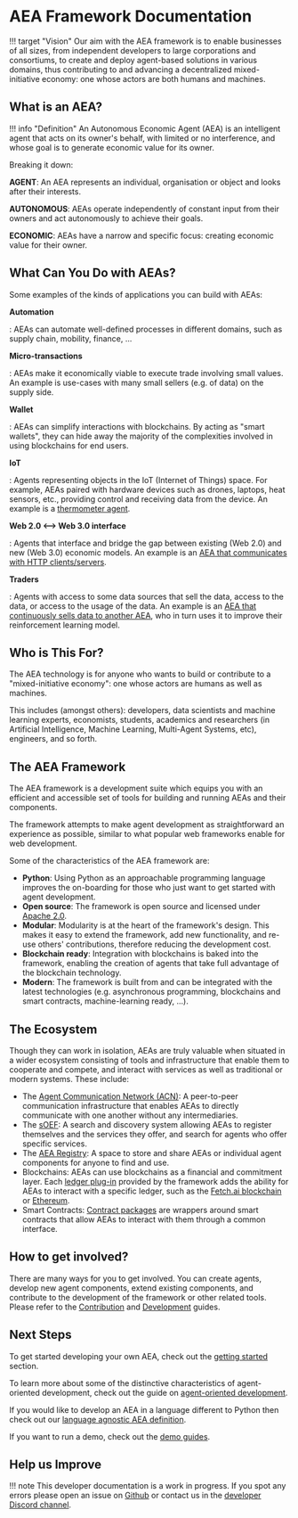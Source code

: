 # AEA Framework Documentation

!!! target "Vision"
    Our aim with the AEA framework is to enable businesses of all sizes, from independent developers to large corporations and consortiums, to create and deploy agent-based solutions in various domains, thus contributing to and advancing a decentralized mixed-initiative economy: one whose actors are both humans and machines.

## What is an AEA?

!!! info "Definition"
    An Autonomous Economic Agent (AEA) is an intelligent agent that acts on its owner's behalf, with limited or no interference, and whose goal is to generate economic value for its owner.

Breaking it down:

**AGENT**: An AEA represents an individual, organisation or object and looks after their interests.

**AUTONOMOUS**: AEAs operate independently of constant input from their owners and act autonomously to achieve their goals.

**ECONOMIC**: AEAs have a narrow and specific focus: creating economic value for their owner.

## What Can You Do with AEAs?

[//]: # (AEAs have the potential of being the next "apps", by enabling p2p. Most importantly,   )

Some examples of the kinds of applications you can build with AEAs:

**Automation**

:   AEAs can automate well-defined processes in different domains, such as supply chain, mobility, finance, ...

**Micro-transactions**

:   AEAs make it economically viable to execute trade involving small values. An example is use-cases with many small sellers (e.g. of data) on the supply side.

**Wallet**

:   AEAs can simplify interactions with blockchains. By acting as "smart wallets", they can hide away the majority of the complexities involved in using blockchains for end users.

**IoT**

:   Agents representing objects in the IoT (Internet of Things) space. For example, AEAs paired with hardware devices such as drones, laptops, heat sensors, etc., providing control and receiving data from the device. An example is a <a href="thermometer-skills">thermometer agent</a>.

**Web 2.0 <--> Web 3.0 interface**

:   Agents that interface and bridge the gap between existing (Web 2.0) and new (Web 3.0) economic models. An example is an <a href="http-connection-and-skill"> AEA that communicates with HTTP clients/servers</a>.

**Traders**

:   Agents with access to some data sources that sell the data, access to the data, or access to the usage of the data. An example is an <a href="ml-skills">AEA that continuously sells data to another AEA</a>, who in turn uses it to improve their reinforcement learning model.

## Who is This For?

The AEA technology is for anyone who wants to build or contribute to a "mixed-initiative economy": one whose actors are humans as well as machines. 

This includes (amongst others): developers, data scientists and machine learning experts, economists, students, academics and researchers (in Artificial Intelligence, Machine Learning, Multi-Agent Systems, etc), engineers, and so forth.

## The AEA Framework

The AEA framework is a development suite which equips you with an efficient and accessible set of tools for building and running AEAs and their components. 

The framework attempts to make agent development as straightforward an experience as possible, similar to what popular web frameworks enable for web development.

Some of the characteristics of the AEA framework are:

- **Python**: Using Python as an approachable programming language improves the on-boarding for those who just want to get started with agent development.
- **Open source**: The framework is open source and licensed under <a href="https://github.com/fetchai/agents-aea/blob/main/LICENSE" target="_blank">Apache 2.0</a>.
- **Modular**: Modularity is at the heart of the framework's design. This makes it easy to extend the framework, add new functionality, and re-use others' contributions, therefore reducing the development cost.
- **Blockchain ready**: Integration with blockchains is baked into the framework, enabling the creation of agents that take full advantage of the blockchain technology.
- **Modern**: The framework is built from and can be integrated with the latest technologies (e.g. asynchronous programming, blockchains and smart contracts, machine-learning ready, ...).

## The Ecosystem

Though they can work in isolation, AEAs are truly valuable when situated in a wider ecosystem consisting of tools and infrastructure that enable them to cooperate and compete, and interact with services as well as traditional or modern systems. These include:

- The <a href="acn">Agent Communication Network (ACN)</a>: A peer-to-peer communication infrastructure that enables AEAs to directly communicate with one another without any intermediaries.
- The <a href="simple-oef">sOEF</a>: A search and discovery system allowing AEAs to register themselves and the services they offer, and search for agents who offer specific services.
- The <a href="https://aea-registry.fetch.ai/" target="_blank">AEA Registry</a>: A space to store and share AEAs or individual agent components for anyone to find and use.
- Blockchains: AEAs can use blockchains as a financial and commitment layer. Each <a href="ledger-integration">ledger plug-in</a> provided by the framework adds the ability for AEAs to interact with a specific ledger, such as the <a href="https://docs.fetch.ai/ledger_v2/" target="_blank">Fetch.ai blockchain</a> or <a href="https://ethereum.org/en/" target="_blank">Ethereum</a>.
- Smart Contracts: <a href="contract">Contract packages</a> are wrappers around smart contracts that allow AEAs to interact with them through a common interface.

## How to get involved?

There are many ways for you to get involved. You can create agents, develop new agent components, extend existing components, and contribute to the development of the framework or other related tools. Please refer to the <a href="https://github.com/fetchai/agents-aea/blob/main/CONTRIBUTING.md" target="_blank">Contribution</a> and <a href="https://github.com/fetchai/agents-aea/blob/main/DEVELOPING.md" target="_blank">Development</a> guides.

## Next Steps

To get started developing your own AEA, check out the <a href="quickstart">getting started</a> section.

To learn more about some of the distinctive characteristics of agent-oriented development, check out the guide on <a href="agent-oriented-development">agent-oriented development</a>.

If you would like to develop an AEA in a language different to Python then check out our <a href="language-agnostic-definition">language agnostic AEA definition</a>.

If you want to run a demo, check out the <a href="demos">demo guides</a>.

## Help us Improve

!!! note
    This developer documentation is a work in progress. If you spot any errors please open an issue on <a href="https://github.com/fetchai/agents-aea" target="_blank">Github</a> or contact us in the <a href="https://discord.com/invite/btedfjPJTj" target="_blank">developer Discord channel</a>.
